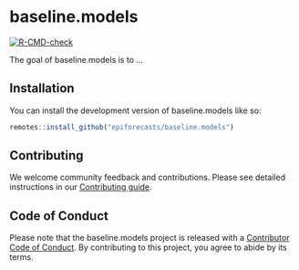 
<!-- README.md is generated from README.Rmd. Please edit that file -->

# baseline.models

<!-- badges: start -->

[![R-CMD-check](https://github.com/epiforecasts/baseline.models/workflows/R-CMD-check/badge.svg)](https://github.com/epiforecasts/baseline.models/actions)
<!-- badges: end -->

The goal of baseline.models is to …

## Installation

You can install the development version of baseline.models like so:

``` r
remotes::install_github("epiforecasts/baseline.models")
```

## Contributing

We welcome community feedback and contributions. Please see detailed
instructions in our [Contributing
guide](https://epiforecasts.io/baseline.models/CONTRIBUTING.html).

## Code of Conduct

Please note that the baseline.models project is released with a
[Contributor Code of
Conduct](https://epiforecasts.io/baseline.models/CODE_OF_CONDUCT.html).
By contributing to this project, you agree to abide by its terms.
